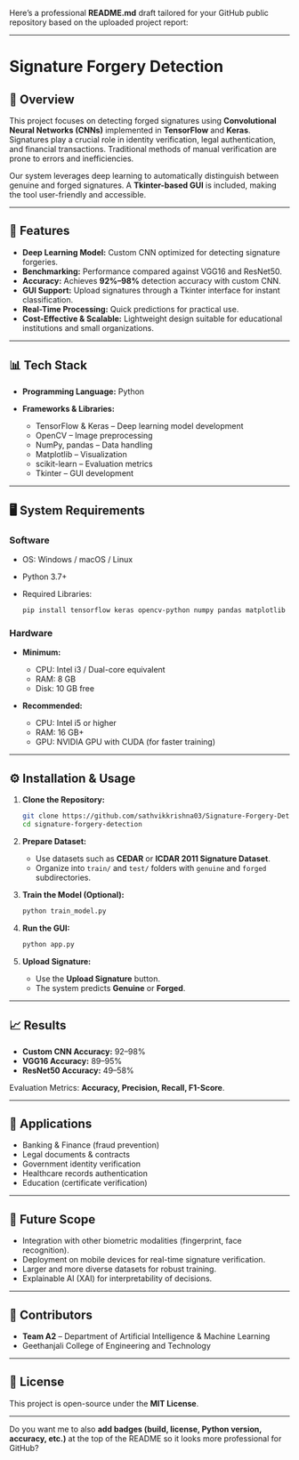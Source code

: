 Here’s a professional **README.md** draft tailored for your GitHub public repository based on the uploaded project report:

---

# Signature Forgery Detection

## 📌 Overview

This project focuses on detecting forged signatures using **Convolutional Neural Networks (CNNs)** implemented in **TensorFlow** and **Keras**. Signatures play a crucial role in identity verification, legal authentication, and financial transactions. Traditional methods of manual verification are prone to errors and inefficiencies.

Our system leverages deep learning to automatically distinguish between genuine and forged signatures. A **Tkinter-based GUI** is included, making the tool user-friendly and accessible.

---

## 🚀 Features

* **Deep Learning Model:** Custom CNN optimized for detecting signature forgeries.
* **Benchmarking:** Performance compared against VGG16 and ResNet50.
* **Accuracy:** Achieves **92%–98%** detection accuracy with custom CNN.
* **GUI Support:** Upload signatures through a Tkinter interface for instant classification.
* **Real-Time Processing:** Quick predictions for practical use.
* **Cost-Effective & Scalable:** Lightweight design suitable for educational institutions and small organizations.

---

## 📊 Tech Stack

* **Programming Language:** Python
* **Frameworks & Libraries:**

  * TensorFlow & Keras – Deep learning model development
  * OpenCV – Image preprocessing
  * NumPy, pandas – Data handling
  * Matplotlib – Visualization
  * scikit-learn – Evaluation metrics
  * Tkinter – GUI development

---

## 🖥️ System Requirements

### Software

* OS: Windows / macOS / Linux
* Python 3.7+
* Required Libraries:

  ```bash
  pip install tensorflow keras opencv-python numpy pandas matplotlib scikit-learn pillow
  ```

### Hardware

* **Minimum:**

  * CPU: Intel i3 / Dual-core equivalent
  * RAM: 8 GB
  * Disk: 10 GB free
* **Recommended:**

  * CPU: Intel i5 or higher
  * RAM: 16 GB+
  * GPU: NVIDIA GPU with CUDA (for faster training)

---

## ⚙️ Installation & Usage

1. **Clone the Repository:**

   ```bash
   git clone https://github.com/sathvikkrishna03/Signature-Forgery-Detection.git
   cd signature-forgery-detection
   ```

2. **Prepare Dataset:**

   * Use datasets such as **CEDAR** or **ICDAR 2011 Signature Dataset**.
   * Organize into `train/` and `test/` folders with `genuine` and `forged` subdirectories.

3. **Train the Model (Optional):**

   ```bash
   python train_model.py
   ```

4. **Run the GUI:**

   ```bash
   python app.py
   ```

5. **Upload Signature:**

   * Use the **Upload Signature** button.
   * The system predicts **Genuine** or **Forged**.

---

## 📈 Results

* **Custom CNN Accuracy:** 92–98%
* **VGG16 Accuracy:** 89–95%
* **ResNet50 Accuracy:** 49–58%

Evaluation Metrics: **Accuracy, Precision, Recall, F1-Score**.

---

## 📌 Applications

* Banking & Finance (fraud prevention)
* Legal documents & contracts
* Government identity verification
* Healthcare records authentication
* Education (certificate verification)

---

## 🔮 Future Scope

* Integration with other biometric modalities (fingerprint, face recognition).
* Deployment on mobile devices for real-time signature verification.
* Larger and more diverse datasets for robust training.
* Explainable AI (XAI) for interpretability of decisions.

---

## 🤝 Contributors

* **Team A2** – Department of Artificial Intelligence & Machine Learning
* Geethanjali College of Engineering and Technology

---

## 📜 License

This project is open-source under the **MIT License**.

---

Do you want me to also **add badges (build, license, Python version, accuracy, etc.)** at the top of the README so it looks more professional for GitHub?
